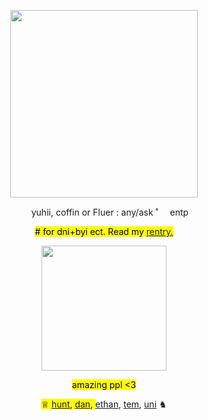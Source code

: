<!---me when me when code--->

<p></p>
<!-----image--->
<p align="center">
<img width= "300" src=https://media.tenor.com/5haHQQgVxScAAAAM/mitsuba-sousuke-sousuke-mitsuba.gif>
</p>

<!---info--->
<p align="center"> <img width= "15" src="https://images-wixmp-ed30a86b8c4ca887773594c2.wixmp.com/f/e9fa84b1-82ec-4f7a-926d-1e24fbda969a/d5uf27l-0cdb3b9e-7594-4d5c-b8ae-cfb15c58a570.gif?token=eyJ0eXAiOiJKV1QiLCJhbGciOiJIUzI1NiJ9.eyJzdWIiOiJ1cm46YXBwOjdlMGQxODg5ODIyNjQzNzNhNWYwZDQxNWVhMGQyNmUwIiwiaXNzIjoidXJuOmFwcDo3ZTBkMTg4OTgyMjY0MzczYTVmMGQ0MTVlYTBkMjZlMCIsIm9iaiI6W1t7InBhdGgiOiJcL2ZcL2U5ZmE4NGIxLTgyZWMtNGY3YS05MjZkLTFlMjRmYmRhOTY5YVwvZDV1ZjI3bC0wY2RiM2I5ZS03NTk0LTRkNWMtYjhhZS1jZmIxNWM1OGE1NzAuZ2lmIn1dXSwiYXVkIjpbInVybjpzZXJ2aWNlOmZpbGUuZG93bmxvYWQiXX0.1wIIdUgtIDznsl6lAzRtERtnxFHljXhb6HgUtuZErA4"> yuhii, coffin or Fluer : any/ask ˚<img width= "15" src="[https://files.catbox.moe/nsx660.gif](https://images-wixmp-ed30a86b8c4ca887773594c2.wixmp.com/f/3eca2708-e5de-4905-a210-d627835a9491/dacgjfr-4032b750-412e-47c1-8218-c09b8f958e77.gif?token=eyJ0eXAiOiJKV1QiLCJhbGciOiJIUzI1NiJ9.eyJzdWIiOiJ1cm46YXBwOjdlMGQxODg5ODIyNjQzNzNhNWYwZDQxNWVhMGQyNmUwIiwiaXNzIjoidXJuOmFwcDo3ZTBkMTg4OTgyMjY0MzczYTVmMGQ0MTVlYTBkMjZlMCIsIm9iaiI6W1t7InBhdGgiOiJcL2ZcLzNlY2EyNzA4LWU1ZGUtNDkwNS1hMjEwLWQ2Mjc4MzVhOTQ5MVwvZGFjZ2pmci00MDMyYjc1MC00MTJlLTQ3YzEtODIxOC1jMDliOGY5NThlNzcuZ2lmIn1dXSwiYXVkIjpbInVybjpzZXJ2aWNlOmZpbGUuZG93bmxvYWQiXX0.icvyYkVNadSbbJveFln_JvV1zJ2XZxqrFhAPfY_KbO4)"> entp </p>

<p align="center"> <mark> # for dni+byi ect. Read my <a href="https://rentry.co/yuhiisrentry">rentry.</a>  </p>

<!----divider--->
<p align="center">
<img width= "200" src="https://images-wixmp-ed30a86b8c4ca887773594c2.wixmp.com/f/25425fb2-bc94-4349-8d8a-6eabb4d6ccd2/dcki6y7-3ee72625-f419-4109-b072-5584e48598fe.gif?token=eyJ0eXAiOiJKV1QiLCJhbGciOiJIUzI1NiJ9.eyJzdWIiOiJ1cm46YXBwOjdlMGQxODg5ODIyNjQzNzNhNWYwZDQxNWVhMGQyNmUwIiwiaXNzIjoidXJuOmFwcDo3ZTBkMTg4OTgyMjY0MzczYTVmMGQ0MTVlYTBkMjZlMCIsIm9iaiI6W1t7InBhdGgiOiJcL2ZcLzI1NDI1ZmIyLWJjOTQtNDM0OS04ZDhhLTZlYWJiNGQ2Y2NkMlwvZGNraTZ5Ny0zZWU3MjYyNS1mNDE5LTQxMDktYjA3Mi01NTg0ZTQ4NTk4ZmUuZ2lmIn1dXSwiYXVkIjpbInVybjpzZXJ2aWNlOmZpbGUuZG93bmxvYWQiXX0.sAQiM6UQYlHU-B4JoHZWESMZPyqsUViIaj9n-v_jRzQ" >
</p>

<!-----friends!!!--->
<p align="center"> <mark> amazing ppl <3 </mark> 
 <p></p>
                                                                         
  <p align="center"> <mark>♕ <a href="https://github.com/sennadead">hunt</a>, <a href="https://github.com/DANZNC">dan</a>,   </mark> <a href="https://www.patreon.com/comfycritters">ethan</a>, <a href="https://www.patreon.com/Pullinuptoyomomshome">tem</a>, <a href="https://www.patreon.com/lps_enthusiast">uni</a> ♞ </mark> </p>
<p></p>
